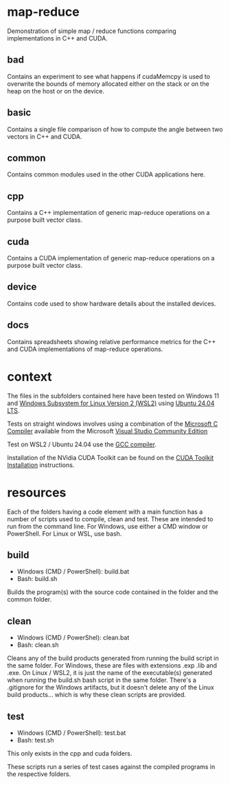 # map-reduce
Demonstration of simple map / reduce functions comparing implementations in C++ and CUDA.
## bad
Contains an experiment to see what happens if cudaMemcpy is used to overwrite the bounds of memory allocated either on the stack or on the heap on the host or on the device.
## basic
Contains a single file comparison of how to compute the angle between two vectors in C++ and CUDA.
## common
Contains common modules used in the other CUDA applications here.
## cpp
Contains a C++ implementation of generic map-reduce operations on a purpose built vector class.
## cuda
Contains a CUDA implementation of generic map-reduce operations on a purpose built vector class.
## device
Contains code used to show hardware details about the installed devices.
## docs
Contains spreadsheets showing relative performance metrics for the C++ and CUDA implementations of map-reduce operations.
# context
The files in the subfolders contained here have been tested on Windows 11 and [Windows Subsystem for Linux Version 2 (WSL2)](https://learn.microsoft.com/en-us/windows/wsl/install) using [Ubuntu 24.04 LTS](https://apps.microsoft.com/detail/9nz3klhxdjp5?amp%3Bgl=US&hl=en-us&gl=US).

Tests on straight windows involves using a combination of the [Microsoft C Compiler](https://learn.microsoft.com/en-us/cpp/build/building-on-the-command-line?view=msvc-170) available from the Microsoft [Visual Studio Community Edition](https://visualstudio.microsoft.com/vs/community/)

Test on WSL2 / Ubuntu 24.04 use the [GCC compiler](https://gcc.gnu.org/).

Installation of the NVidia CUDA Toolkit can be found on the [CUDA Toolkit Installation](https://developer.nvidia.com/cuda-downloads) instructions.
# resources
Each of the folders having a code element with a main function has a number of scripts used to compile, clean and test.  These are intended to run from the command line.  For Windows, use either a CMD window or PowerShell.  For Linux or WSL, use bash.
## build
* Windows (CMD / PowerShell): build.bat
* Bash: build.sh

Builds the program(s) with the source code contained in the folder and the common folder.
## clean
* Windows (CMD / PowerShel): clean.bat
* Bash: clean.sh

Cleans any of the build products generated from running the build script in the same folder.  For Windows, these are files with extensions .exp .lib and .exe.  On Linux / WSL2, it is just the name of the executable(s) generated when running the build.sh bash script in the same folder.  There's a .gitignore for the Windows artifacts, but it doesn't delete any of the Linux build products... which is why these clean scripts are provided.
## test
* Windows (CMD / PowerShell): test.bat
* Bash: test.sh

This only exists in the cpp and cuda folders.

These scripts run a series of test cases against the compiled programs in the respective folders.

